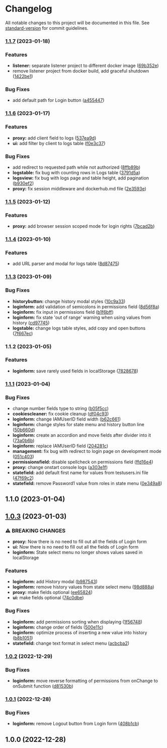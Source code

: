 # Changelog

All notable changes to this project will be documented in this file. See [standard-version](https://github.com/conventional-changelog/standard-version) for commit guidelines.

### [1.1.7](https://github.com/bxr1nG/auth/compare/v1.1.2...v1.1.7) (2023-01-18)


### Features

* **listener:** separate listener project to different docker image ([69b352e](https://github.com/bxr1nG/auth/commit/69b352eb3d4d8f6ef6ceeed449a6d8cbb9703aad))
* remove listener project from docker build, add graceful shutdown ([1422be1](https://github.com/bxr1nG/auth/commit/1422be1a0822e0cded5b7de91960a4b4f52b54b4))


### Bug Fixes

* add default path for Login button ([a455447](https://github.com/bxr1nG/auth/commit/a455447aa8c3dd99785c0d314bab95703332f218))

### [1.1.6](https://github.com/bxr1nG/auth/compare/v1.1.5...v1.1.6) (2023-01-17)


### Features

* **proxy:** add client field to logs ([537ea9d](https://github.com/bxr1nG/auth/commit/537ea9df8faafc666f5a4dfbc21b4d92d6667bb3))
* **ui:** add filter by client to logs table ([f0e3c37](https://github.com/bxr1nG/auth/commit/f0e3c3706e0380aef9a6a2a57e8a57cbc3cb8375))


### Bug Fixes

* add redirect to requested path while not authorized ([8ffb89b](https://github.com/bxr1nG/auth/commit/8ffb89b75aca61518f16b38e1efc235d4ed30073))
* **logstable:** fix bug with counting rows in Logs table ([3791d5a](https://github.com/bxr1nG/auth/commit/3791d5af7f27a2e6123d32d020ba56289cf84083))
* **logsview:** fix bug with logs page and table height, add pagination ([b930ef2](https://github.com/bxr1nG/auth/commit/b930ef2735d943ed2474e94fe03af19e00f2606d))
* **proxy:** fix session middleware and dockerhub.md file ([2e3593e](https://github.com/bxr1nG/auth/commit/2e3593e6dd599252421bb1e72dce6214b4f42a64))

### [1.1.5](https://github.com/bxr1nG/auth/compare/v1.1.4...v1.1.5) (2023-01-12)


### Features

* **proxy:** add browser session scoped mode for login rights ([7bcad2b](https://github.com/bxr1nG/auth/commit/7bcad2b8380c7125e52243cba962ba24c69c0b8f))

### [1.1.4](https://github.com/bxr1nG/auth/compare/v1.1.3...v1.1.4) (2023-01-10)


### Features

* add URL parser and modal for logs table ([8d87475](https://github.com/bxr1nG/auth/commit/8d87475fc6bd9335a6666a223b66e1c1829a617a))

### [1.1.3](https://github.com/bxr1nG/auth/compare/v1.1.1...v1.1.3) (2023-01-09)

### Bug Fixes

* **historybutton:** change history modal styles ([10c9a33](https://github.com/bxr1nG/auth/commit/10c9a33d257a75499f582b9f91665b8cbaa30351))
* **loginform:** add validation of semicolons in permissions field ([8d56f8a](https://github.com/bxr1nG/auth/commit/8d56f8aa844461312f73d1b30d7978fff0fbb858))
* **loginform:** fix input in permissions field ([b1f6bff](https://github.com/bxr1nG/auth/commit/b1f6bff0a6a46dc8b00dd39f339583146ade254d))
* **loginform:** fix state 'out of range' warning when using values from history ([cd97745](https://github.com/bxr1nG/auth/commit/cd97745afd7227d9e07c416ba3cb0ade45ec4226))
* **logstable:** change logs table styles, add copy and open buttons ([7f667ec](https://github.com/bxr1nG/auth/commit/7f667ec384cafd3873fbc3c24aee88f58b97a547))

### 1.1.2 (2023-01-05)

### Features

* **loginform:** save rarely used fields in localStorage ([7828678](https://github.com/bxr1nG/auth/commit/78286789d2d4e5011edcea931b37e040ed837522))

### [1.1.1](https://github.com/bxr1nG/auth/compare/v1.1.0...v1.1.1) (2023-01-04)


### Bug Fixes

* change number fields type to string ([b05f5cc](https://github.com/bxr1nG/auth/commit/b05f5ccffe8d2c2270dda28543081baa91bdce76))
* **cookiescleaner:** fix cookie cleanup ([df04c93](https://github.com/bxr1nG/auth/commit/df04c93199a819977d1f8503352e6ec937d2a1fd))
* **loginform:** change IAMUserID field width ([b62c661](https://github.com/bxr1nG/auth/commit/b62c6610ea2213b465dde9c8b0bf3803d22f8c7d))
* **loginform:** change styles for state menu and history button line ([50b660d](https://github.com/bxr1nG/auth/commit/50b660d39a245997f131cc4e12af3d3a35b2bd77))
* **loginform:** create an accordion and move fields after divider into it ([73a0b6b](https://github.com/bxr1nG/auth/commit/73a0b6b73ed06d835ac381a96b73b60a997ecbc8))
* **loginform:** replace IAMUserID field ([204281c](https://github.com/bxr1nG/auth/commit/204281cf34732aa484e1e5f7e2bcc592691e49d2))
* **management:** fix bug with redirect to login page on development mode ([051c403](https://github.com/bxr1nG/auth/commit/051c4032e724c1292c117cb7559df58dac89750c))
* **permissionsfield:** disable spellcheck on permissions field ([ffd16e4](https://github.com/bxr1nG/auth/commit/ffd16e4edba227bf17833f72138be2412d964e1e))
* **proxy:** change onstart console logs ([a303e1f](https://github.com/bxr1nG/auth/commit/a303e1ff95fa95bc0e0fb97c131228d385c08004))
* **statefield:** add default first name for values from testusers.ini file ([47f69c2](https://github.com/bxr1nG/auth/commit/47f69c2e21e4634ef5af72fadbb54e4910dff0e0))
* **statefield:** remove Password1 value from roles in state menu ([0e349a8](https://github.com/bxr1nG/auth/commit/0e349a83f1335cb5252f64a989af8465ee31611b))

## 1.1.0 (2023-01-04)

## [1.0.3](https://github.com/bxr1nG/auth/compare/v1.0.2...v1.0.3) (2023-01-03)


### ⚠ BREAKING CHANGES

* **proxy:** Now there is no need to fill out all the fields of Login form
* **ui:** Now there is no need to fill out all the fields of Login form
* **loginform:** State select menu no longer shows values saved in localStorage

### Features

* **loginform:** add History modal ([b987543](https://github.com/bxr1nG/auth/commit/b98754302169e2f3d56b5b2fe64795b162deb358))
* **loginform:** remove history values from state select menu ([98d888a](https://github.com/bxr1nG/auth/commit/98d888a53c61f5004a71af22e5d5fd8f4d0feb59))
* **proxy:** make fields optional ([ee65824](https://github.com/bxr1nG/auth/commit/ee65824ad9cabbdbe416442626285cce917b81c1))
* **ui:** make fields optional ([74c0dbe](https://github.com/bxr1nG/auth/commit/74c0dbe2ff6de181655f0223b08b1a1aeaa23a9c))


### Bug Fixes

* **loginform:** add permissions sorting when displaying ([1f56748](https://github.com/bxr1nG/auth/commit/1f567482872e7cb77ac60866e9d61578acac9214))
* **loginform:** change order of fields ([500e11c](https://github.com/bxr1nG/auth/commit/500e11c3bea1f66ab7b69ea938383f0486d19b30))
* **loginform:** optimize process of inserting a new value into history ([b8b1051](https://github.com/bxr1nG/auth/commit/b8b10511444813ccc3ce14436f628be9f02d0d1a))
* **statefield:** change text format in select menu ([acbcba2](https://github.com/bxr1nG/auth/commit/acbcba26b8231e4ecc4b9390df7f8ee0134d8159))

### [1.0.2](https://github.com/bxr1nG/auth/compare/v1.0.1...v1.0.2) (2022-12-29)


### Bug Fixes

* **loginform:** move reverse formatting of permissions from onChange to onSubmit function ([d81530b](https://github.com/bxr1nG/auth/commit/d81530b51e4e88ec7d2c3f3714f674fb89165e09))

### [1.0.1](https://github.com/bxr1nG/auth/compare/v1.0.0...v1.0.1) (2022-12-28)


### Bug Fixes

* **loginform:** remove Logout button from Login form ([408b1cb](https://github.com/bxr1nG/auth/commit/408b1cbadb68e3b2dac92b06238e1eee26e19ac1))

## 1.0.0 (2022-12-28)
